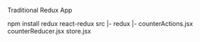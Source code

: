<!-- import "./App.css";
min-height: 100vh; -->

<!-- Q16 -->

<!-- Q17 -->

<!-- Q18 -->


<!-- Q19 -->

<!-- Q20 -->
Traditional Redux App

npm install redux react-redux
src
|- redux
    |-
        counterActions.jsx
        counterReducer.jsx
        store.jsx